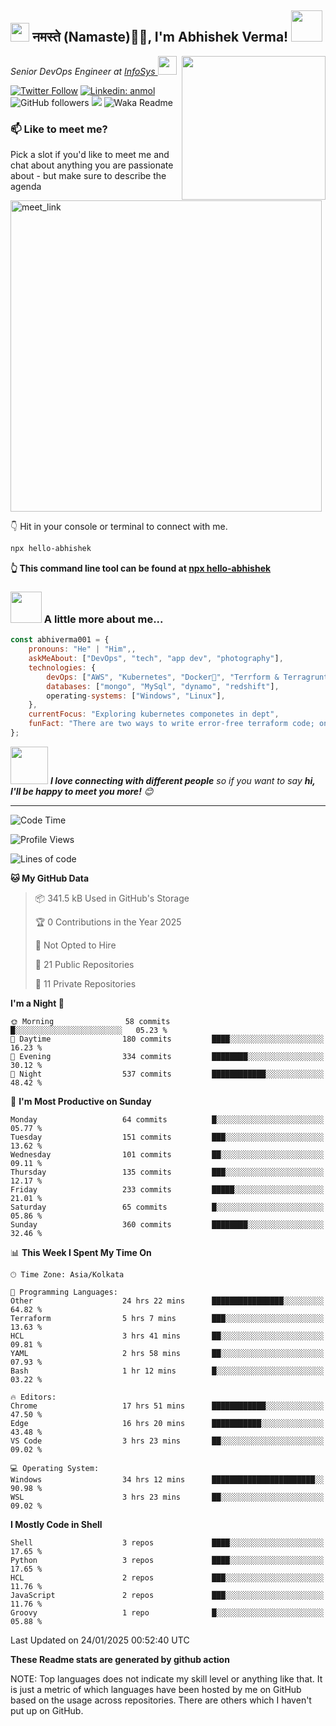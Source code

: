 <h2><img src="https://emojis.slackmojis.com/emojis/images/1531849430/4246/blob-sunglasses.gif?1531849430" width="30"/> नमस्ते (Namaste)🙏🏻, I'm Abhishek Verma! <img src="https://media.giphy.com/media/12oufCB0MyZ1Go/giphy.gif" width="50"></h2>
<img align='right' src="https://media.giphy.com/media/M9gbBd9nbDrOTu1Mqx/giphy.gif" width="230">
<p><em>Senior DevOps Engineer at <a href="https://www.infosys.com/">InfoSys
</a><img src="https://media.giphy.com/media/WUlplcMpOCEmTGBtBW/giphy.gif" width="30"> 
</em></p>

[![Twitter Follow](https://img.shields.io/twitter/follow/misteranmol?label=Follow)](https://twitter.com/intent/follow?screen_name=AbAbhishekverma)
[![Linkedin: anmol](https://img.shields.io/badge/-abhishek-blue?style=flat-square&logo=Linkedin&logoColor=white&link=https://www.linkedin.com/in/abhiverma001/)](https://www.linkedin.com/in/abhiverma001/)
![GitHub followers](https://img.shields.io/github/followers/abhiverma001?label=Follow&style=social)
![](https://visitor-badge.glitch.me/badge?page_id=anmol098.anmol098)
![Waka Readme](https://wakatime.com/badge/user/d23527f0-66b1-4a3f-9db5-c346e05aefa5.svg)

### 📫 Like to meet me?

Pick a slot if you'd like to meet me and chat about anything you are passionate about - but make sure to describe the agenda

<a href="https://calendly.com/ab-abhishekverma096/30min" target="_blank"><img width="498" alt="meet_link" src="https://user-images.githubusercontent.com/15426564/144297439-f530f383-e73e-41e0-9914-a9b7d3f432e5.png"></a>

👇 Hit in your console or terminal to connect with me.

```bash
npx hello-abhishek
```
**👆 This command line tool can be found at [npx hello-abhishek](https://github.com/abhiverma001/introduction-npm-package)**

### <img src="https://media.giphy.com/media/VgCDAzcKvsR6OM0uWg/giphy.gif" width="50"> A little more about me...  

```javascript
const abhiverma001 = {
    pronouns: "He" | "Him",,
    askMeAbout: ["DevOps", "tech", "app dev", "photography"],
    technologies: {
        devOps: ["AWS", "Kubernetes", "Docker🐳", "Terrform & Terragrunt", "Bash-Scripting", "CI-CD", "GitHub-Action", "Jenkins", "Spinnaker", "Datadog/New-Relic", "CloudFlare/Route53", "Nginx"],
        databases: ["mongo", "MySql", "dynamo", "redshift"],
        operating-systems: ["Windows", "Linux"],
    },
    currentFocus: "Exploring kubernetes componetes in dept",
    funFact: "There are two ways to write error-free terraform code; only the third one works"
};
```

<img src="https://media.giphy.com/media/LnQjpWaON8nhr21vNW/giphy.gif" width="60"> <em><b>I love connecting with different people</b> so if you want to say <b>hi, I'll be happy to meet you more!</b> 😊</em>

---
<!--START_SECTION:waka-->
![Code Time](http://img.shields.io/badge/Code%20Time-674%20hrs%209%20mins-blue)

![Profile Views](http://img.shields.io/badge/Profile%20Views-0-blue)

![Lines of code](https://img.shields.io/badge/From%20Hello%20World%20I%27ve%20Written-203.6%20thousand%20lines%20of%20code-blue)

**🐱 My GitHub Data** 

> 📦 341.5 kB Used in GitHub's Storage 
 > 
> 🏆 0 Contributions in the Year 2025
 > 
> 🚫 Not Opted to Hire
 > 
> 📜 21 Public Repositories 
 > 
> 🔑 11 Private Repositories 
 > 
**I'm a Night 🦉** 

```text
🌞 Morning                58 commits          █░░░░░░░░░░░░░░░░░░░░░░░░   05.23 % 
🌆 Daytime                180 commits         ████░░░░░░░░░░░░░░░░░░░░░   16.23 % 
🌃 Evening                334 commits         ████████░░░░░░░░░░░░░░░░░   30.12 % 
🌙 Night                  537 commits         ████████████░░░░░░░░░░░░░   48.42 % 
```
📅 **I'm Most Productive on Sunday** 

```text
Monday                   64 commits          █░░░░░░░░░░░░░░░░░░░░░░░░   05.77 % 
Tuesday                  151 commits         ███░░░░░░░░░░░░░░░░░░░░░░   13.62 % 
Wednesday                101 commits         ██░░░░░░░░░░░░░░░░░░░░░░░   09.11 % 
Thursday                 135 commits         ███░░░░░░░░░░░░░░░░░░░░░░   12.17 % 
Friday                   233 commits         █████░░░░░░░░░░░░░░░░░░░░   21.01 % 
Saturday                 65 commits          █░░░░░░░░░░░░░░░░░░░░░░░░   05.86 % 
Sunday                   360 commits         ████████░░░░░░░░░░░░░░░░░   32.46 % 
```


📊 **This Week I Spent My Time On** 

```text
🕑︎ Time Zone: Asia/Kolkata

💬 Programming Languages: 
Other                    24 hrs 22 mins      ████████████████░░░░░░░░░   64.82 % 
Terraform                5 hrs 7 mins        ███░░░░░░░░░░░░░░░░░░░░░░   13.63 % 
HCL                      3 hrs 41 mins       ██░░░░░░░░░░░░░░░░░░░░░░░   09.81 % 
YAML                     2 hrs 58 mins       ██░░░░░░░░░░░░░░░░░░░░░░░   07.93 % 
Bash                     1 hr 12 mins        █░░░░░░░░░░░░░░░░░░░░░░░░   03.22 % 

🔥 Editors: 
Chrome                   17 hrs 51 mins      ████████████░░░░░░░░░░░░░   47.50 % 
Edge                     16 hrs 20 mins      ███████████░░░░░░░░░░░░░░   43.48 % 
VS Code                  3 hrs 23 mins       ██░░░░░░░░░░░░░░░░░░░░░░░   09.02 % 

💻 Operating System: 
Windows                  34 hrs 12 mins      ███████████████████████░░   90.98 % 
WSL                      3 hrs 23 mins       ██░░░░░░░░░░░░░░░░░░░░░░░   09.02 % 
```

**I Mostly Code in Shell** 

```text
Shell                    3 repos             ████░░░░░░░░░░░░░░░░░░░░░   17.65 % 
Python                   3 repos             ████░░░░░░░░░░░░░░░░░░░░░   17.65 % 
HCL                      2 repos             ███░░░░░░░░░░░░░░░░░░░░░░   11.76 % 
JavaScript               2 repos             ███░░░░░░░░░░░░░░░░░░░░░░   11.76 % 
Groovy                   1 repo              █░░░░░░░░░░░░░░░░░░░░░░░░   05.88 % 
```




 Last Updated on 24/01/2025 00:52:40 UTC
<!--END_SECTION:waka-->

**These Readme stats are generated by github action**

NOTE: Top languages does not indicate my skill level or anything like that. It is just a metric of which languages have been hosted by me on GitHub based on the usage across repositories. There are others which I haven't put up on GitHub.
